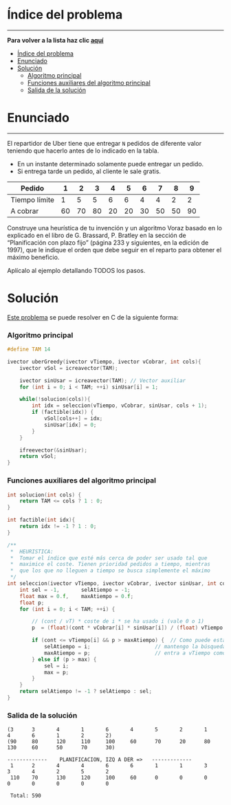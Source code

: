 # Índice del problema

***

**Para volver a la lista haz clic [aquí](./Index.md)**

<!-- TOC -->
* [Índice del problema](#índice-del-problema)
* [Enunciado](#enunciado)
* [Solución](#solución)
    * [Algoritmo principal](#algoritmo-principal)
    * [Funciones auxiliares del algoritmo principal](#funciones-auxiliares-del-algoritmo-principal)
    * [Salida de la solución](#salida-de-la-solución)
<!-- TOC -->

# Enunciado

***

El repartidor de Uber tiene que entregar ``N`` pedidos de diferente 
valor teniendo que hacerlo antes de lo indicado en la tabla. 

- En un instante determinado solamente puede entregar un pedido.
- Si entrega tarde un pedido, al cliente le sale gratis.

| Pedido        | 1  | 2  | 3  | 4  | 5  | 6  | 7  | 8  | 9  |
|---------------|----|----|----|----|----|----|----|----|----|
| Tiempo límite | 1  | 5  | 5  | 6  | 6  | 4  | 4  | 2  | 2  |
| A cobrar      | 60 | 70 | 80 | 20 | 20 | 30 | 50 | 50 | 90 |



Construye una heurística de tu invención y un algoritmo Voraz basado en lo explicado en el libro de G. Brassard,
P. Bratley en la sección de “Planificación con plazo fijo” (página 233 y siguientes,
en la edición de 1997), que le indique el orden que debe seguir en el reparto para
obtener el máximo beneficio. 

Aplícalo al ejemplo detallando TODOS los pasos.

# Solución
[Este problema](#enunciado) se puede resolver en C de la siguiente forma:

### Algoritmo principal

```c
#define TAM 14

ivector uberGreedy(ivector vTiempo, ivector vCobrar, int cols){
    ivector vSol = icreavector(TAM);

    ivector sinUsar = icreavector(TAM); // Vector auxiliar
    for (int i = 0; i < TAM; ++i) sinUsar[i] = 1;

    while(!solucion(cols)){
        int idx = seleccion(vTiempo, vCobrar, sinUsar, cols + 1);
        if (factible(idx)) {
            vSol[cols++] = idx;
            sinUsar[idx] = 0;
        }
    }

    ifreevector(&sinUsar);
    return vSol;
}
```

### Funciones auxiliares del algoritmo principal

```c
int solucion(int cols) {
    return TAM <= cols ? 1 : 0;
}

int factible(int idx){
    return idx != -1 ? 1 : 0;
}

/**
 *  HEURISTICA:
 *  Tomar el índice que esté más cerca de poder ser usado tal que
 *  maximice el coste. Tienen prioridad pedidos a tiempo, mientras
 *  que los que no lleguen a tiempo se busca simplemente el máximo
 */
int seleccion(ivector vTiempo, ivector vCobrar, ivector sinUsar, int cont) {
    int sel = -1,       selAtiempo = -1;
    float max = 0.f,    maxAtiempo = 0.f;
    float p;
    for (int i = 0; i < TAM; ++i) {

        // (cont / vT) * coste de i * se ha usado i (vale 0 o 1)
        p  = (float)(cont * vCobrar[i] * sinUsar[i]) / (float) vTiempo[i] ;

        if (cont <= vTiempo[i] && p > maxAtiempo) {  // Como puede estar desordenado
            selAtiempo = i;                     // mantengo la búsqueda tanto si
            maxAtiempo = p;                     // entra a vTiempo como si no
        } else if (p > max) {
            sel = i;
            max = p;
        }
    }
    return selAtiempo != -1 ? selAtiempo : sel;
}


```

### Salida de la solución

```
(3      3       4       1       6       4       5       2       1       4       6       1       2       2)
(90     80      120     110     100     60      70      20      80      130     60      50      70      30)

-------------    PLANIFICACION, IZQ A DER =>   -------------
 1      2       4       4       6       6       1       1       3       3       4       2       5       2
 110    70      130     120     100     60      0       0       0       0       0       0       0       0
 
 Total: 590
```